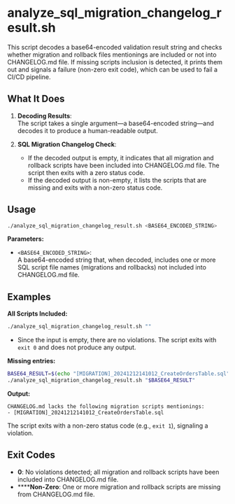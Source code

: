 # analyze_sql_migration_changelog_result.sh

This script decodes a base64-encoded validation result string and checks whether migration and rollback files mentionings are included or not into CHANGELOG.md file. If missing scripts inclusion is detected, it prints them out and signals a failure (non-zero exit code), which can be used to fail a CI/CD pipeline.

## What It Does

1. **Decoding Results**:  
   The script takes a single argument—a base64-encoded string—and decodes it to produce a human-readable output.

2. **SQL Migration Changelog Check**:  
   - If the decoded output is empty, it indicates that all migration and rollback scripts have been included into CHANGELOG.md file. The script then exits with a zero status code.
   - If the decoded output is non-empty, it lists the scripts that are missing and exits with a non-zero status code.

## Usage

```bash
./analyze_sql_migration_changelog_result.sh <BASE64_ENCODED_STRING>
```

**Parameters:**

- `<BASE64_ENCODED_STRING>`:  
  A base64-encoded string that, when decoded, includes one or more SQL script file names (migrations and rollbacks) not included into CHANGELOG.md file.

## Examples

**All Scripts Included:**

```bash
./analyze_sql_migration_changelog_result.sh ""
```

- Since the input is empty, there are no violations. The script exits with `exit 0` and does not produce any output.

**Missing entries:**

```bash
BASE64_RESULT=$(echo "[MIGRATION]_20241212141012_CreateOrdersTable.sql" | base64 -w0)
./analyze_sql_migration_changelog_result.sh "$BASE64_RESULT"
```

**Output:**
```
CHANGELOG.md lacks the following migration scripts mentionings:
- [MIGRATION]_20241212141012_CreateOrdersTable.sql
```

The script exits with a non-zero status code (e.g., `exit 1`), signaling a violation.

## Exit Codes

- **0**: No violations detected; all migration and rollback scripts have been included into CHANGELOG.md file.
- ******Non-Zero**: One or more migration and rollback scripts are missing from CHANGELOG.md file.